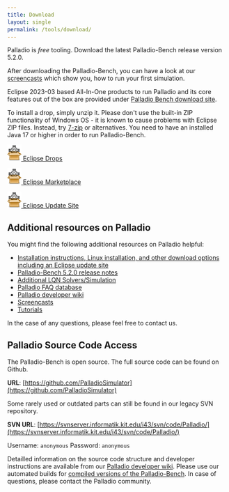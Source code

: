 ```yaml
---
title: Download
layout: single
permalink: /tools/download/
---
```


Palladio is *free* tooling. Download the latest Palladio-Bench release version 5.2.0.

After downloading the Palladio-Bench, you can have a look at our [screencasts](/tools/screenshots) which show you, how to run your first simulation.

Eclipse 2023-03 based All-In-One products to run Palladio and its core features out of the box are provided under [Palladio Bench download site](https://updatesite.palladio-simulator.com/palladio-bench-product/releases/latest/).

To install a drop, simply unzip it. Please don't use the built-in ZIP functionality of Windows OS - it is known to cause problems with Eclipse ZIP files. Instead, try [7-zip](https://7-zip.org/) or alternatives. You need to have an installed Java 17 or higher in order to run Palladio-Bench.

[![Download](/assets/images/tools/download.png) Eclipse Drops](https://updatesite.palladio-simulator.com/palladio-bench-product/releases/latest/)

[![Download](/assets/images/tools/download.png) Eclipse Marketplace](https://marketplace.eclipse.org/content/palladio-52-eclipse-427-2023-03)

[![Download](/assets/images/tools/download.png) Eclipse Update Site](https://updatesite.palladio-simulator.com/palladio-build-updatesite/releases/latest/)


## Additional resources on Palladio

You might find the following additional resources on Palladio helpful:

- [Installation instructions, Linux installation, and other download options including an Eclipse update site](http://sdqweb.ipd.kit.edu/wiki/PCM_stable)
- [Palladio-Bench 5.2.0 release notes](http://sdqweb.ipd.kit.edu/wiki/PCM_stable)
- [Additional LQN Solvers/Simulation](http://sdqweb.ipd.kit.edu/wiki/PCM2LQN)
- [Palladio FAQ database](http://sdqweb.ipd.kit.edu/faq/)
- [Palladio developer wiki](http://sdqweb.ipd.kit.edu/wiki/Palladio_Component_Model)
- [Screencasts](/tools/screenshots/)
- [Tutorials](/tools/tutorials/)

In the case of any questions, please feel free to contact us.


## Palladio Source Code Access

The Palladio-Bench is open source. The full source code can be found on Github.

**URL**: [https://github.com/PalladioSimulator](https://github.com/PalladioSimulator)

Some rarely used or outdated parts can still be found in our legacy SVN repository.

**SVN URL**: [https://svnserver.informatik.kit.edu/i43/svn/code/Palladio/](https://svnserver.informatik.kit.edu/i43/svn/code/Palladio/)

Username: `anonymous`
Password: `anonymous`

Detailled information on the source code structure and developer instructions are available from our [Palladio developer wiki](http://sdqweb.ipd.kit.edu/wiki/Palladio_Component_Model).
Please use our automated builds for [compiled versions of the Palladio-Bench](https://www.palladio-simulator.com/tools/download/).
In case of questions, please contact the Palladio community.
